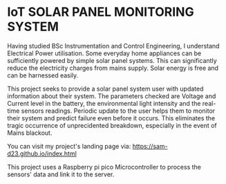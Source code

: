 # IoT SOLAR PANEL MONITORING SYSTEM
Having studied BSc Instrumentation and Control Engineering, I understand Electrical Power utilisation. Some everyday home appliances can be sufficiently powered by simple solar panel systems. This can significantly reduce the electricity charges from mains supply. Solar energy is free and can be harnessed easily.

This project seeks to provide a solar panel system user with updated information about their system. The parameters checked are Voltage and Current level in the battery, the environmental light intensity and the real-time sensors readings. Periodic update to the user helps them to monitor their system and predict failure even before it occurs. This eliminates the tragic occurrence of unprecidented breakdown, especially in the event of Mains blackout.

You can visit my project's landing page via: https://sam-d23.github.io/index.html

This project uses a Raspberry pi pico Microcontroller to process the sensors' data and link it to the server.
